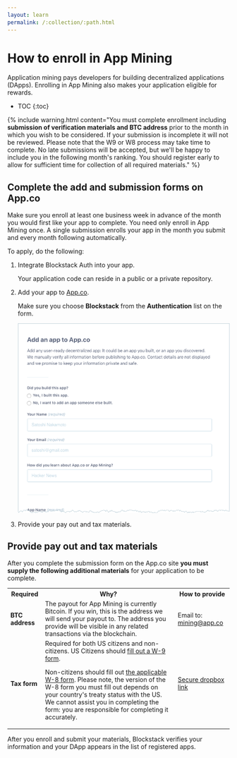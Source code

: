 ```yaml
---
layout: learn
permalink: /:collection/:path.html
---
```

# How to enroll in App Mining

Application mining pays developers for building decentralized applications
(DApps). Enrolling in App Mining also makes your application eligible for
rewards.

* TOC
{:toc}


{% include warning.html content="You must complete enrollment including <b>submission of verification materials and BTC address</b> prior to the month in which you wish to be considered. If your submission is incomplete it will not be reviewed. Please note that the W9 or W8 process may take time to complete. No late submissions will be accepted, but we'll be happy to include you in the following month's ranking. You should register early to allow for sufficient time for collection of all required materials." %}


## Complete the add and submission forms on App.co

Make sure you enroll at least one business week in advance of the month you
would first like your app to complete.  You need only enroll in App Mining once.  A single
submission enrolls your app in the month you submit and every month following
automatically.

To apply, do the following:

1. Integrate Blockstack Auth into your app.

   Your application code can reside in a public or a private repository.

2. Add your app to <a href="https://app.co/submit" target="\_blank">App.co</a>.

   Make sure you choose **Blockstack** from the **Authentication** list on the form.

   <img src="images/add-app.png" alt="">

3. Provide your pay out and tax materials.


## Provide pay out and tax materials

After you complete the submission form on the App.co site **you must supply the following additional
materials** for your application to be complete.

<table class="uk-table uk-table-small uk-table-divider">
  <tr>
    <th>Required</th>
    <th>Why?</th>
    <th>How to provide</th>
  </tr>
  <tr>
    <td><strong>BTC address</strong></td>
    <td>The payout for App Mining is currently Bitcoin.  If you win, this is the address we will send your payout to. The address you provide will be visible in any related transactions via the blockchain.</td>
    <td>Email to: <a href="mailto:mining@app.co" target="\_blank">mining@app.co</a></td>
  </tr>
  <tr>
    <td><strong>Tax form</strong></td>
    <td>Required for both US citizens and non-citizens. US Citizens should <a href="http://bit.ly/2QrRbSD" target="\_">fill out a W-9 form</a>.
    <p>Non-citizens should fill out <a href="http://bit.ly/2QPo9Mo" target="\_blank">the applicable W-8 form</a>. Please note, the version of the W-8 form you must fill out depends on your country's treaty status with the US. We cannot assist you in completing the form: you are responsible for completing it accurately.</p></td>
    <td><a href="https://www.dropbox.com/request/sCpPzIILkhKFvfDjB620" target="\_blank">Secure dropbox link</a></td>
  </tr>
</table>

After you enroll and submit your materials, Blockstack verifies your information and your DApp appears in
the list of registered apps.
